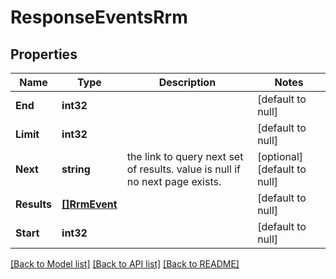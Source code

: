 # ResponseEventsRrm

## Properties
Name | Type | Description | Notes
------------ | ------------- | ------------- | -------------
**End** | **int32** |  | [default to null]
**Limit** | **int32** |  | [default to null]
**Next** | **string** | the link to query next set of results. value is null if no next page exists. | [optional] [default to null]
**Results** | [**[]RrmEvent**](rrm_event.md) |  | [default to null]
**Start** | **int32** |  | [default to null]

[[Back to Model list]](../README.md#documentation-for-models) [[Back to API list]](../README.md#documentation-for-api-endpoints) [[Back to README]](../README.md)


